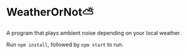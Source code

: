# WeatherOrNot⛅
A program that plays ambient noise depending on your local weather.

Run `npm install`, followed by `npm start` to run.

